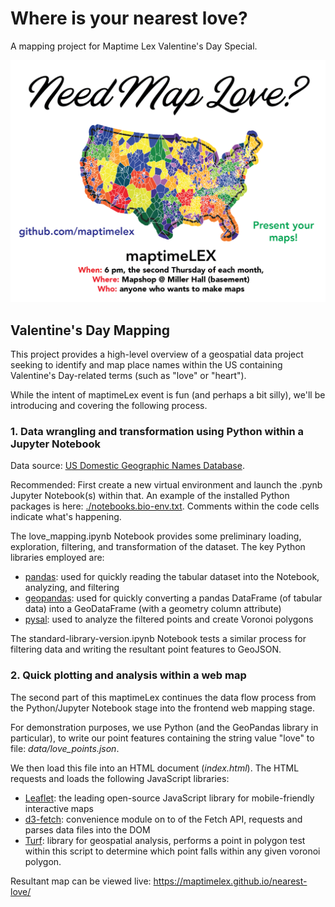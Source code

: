 # Where is your nearest love?

A mapping project for Maptime Lex Valentine's Day Special.

![need map love](images/need-map-love.png)

## Valentine's Day Mapping

This project provides a high-level overview of a geospatial data project seeking to identify and map place names within the US containing Valentine's Day-related terms (such as "love" or "heart").

While the intent of maptimeLex event is fun (and perhaps a bit silly), we'll be introducing and covering the following process.

### 1. Data wrangling and transformation using Python within a Jupyter Notebook

Data source: [US Domestic Geographic Names Database](https://www.usgs.gov/core-science-systems/ngp/board-on-geographic-names/download-gnis-data).

Recommended: First create a new virtual environment and launch the .pynb Jupyter Notebook(s) within that. An example of the installed Python packages is here: [./notebooks.bio-env.txt](./notebooks.bio-env.txt). Comments within the code cells indicate what's happening.

The love_mapping.ipynb Notebook provides some preliminary loading, exploration, filtering, and transformation of the dataset. The key Python libraries employed are:

- [pandas](https://pandas.pydata.org/): used for quickly reading the tabular dataset into the Notebook, analyzing, and filtering
- [geopandas](https://geopandas.org/): used for quickly converting a pandas DataFrame (of tabular data) into a GeoDataFrame (with a geometry column attribute)
- [pysal](https://pysal.readthedocs.io/en/latest/index.html): used to analyze the filtered points and create Voronoi polygons

The standard-library-version.ipynb Notebook tests a similar process for filtering data and writing the resultant point features to GeoJSON.

### 2. Quick plotting and analysis within a web map

The second part of this maptimeLex continues the data flow process from the Python/Jupyter Notebook stage into the frontend web mapping stage.

For demonstration purposes, we use Python (and the GeoPandas library in particular), to write our point features containing the string value "love" to file: _data/love_points.json_.

We then load this file into an HTML document (_index.html_). The HTML requests and loads the following JavaScript libraries:

- [Leaflet](https://leafletjs.com/): the leading open-source JavaScript library for mobile-friendly interactive maps
- [d3-fetch](https://github.com/d3/d3-fetch): convenience module on to of the Fetch API, requests and parses data files into the DOM
- [Turf](https://turfjs.org/): library for geospatial analysis, performs a point in polygon test within this script to determine which point falls within any given voronoi polygon.

Resultant map can be viewed live: https://maptimelex.github.io/nearest-love/
